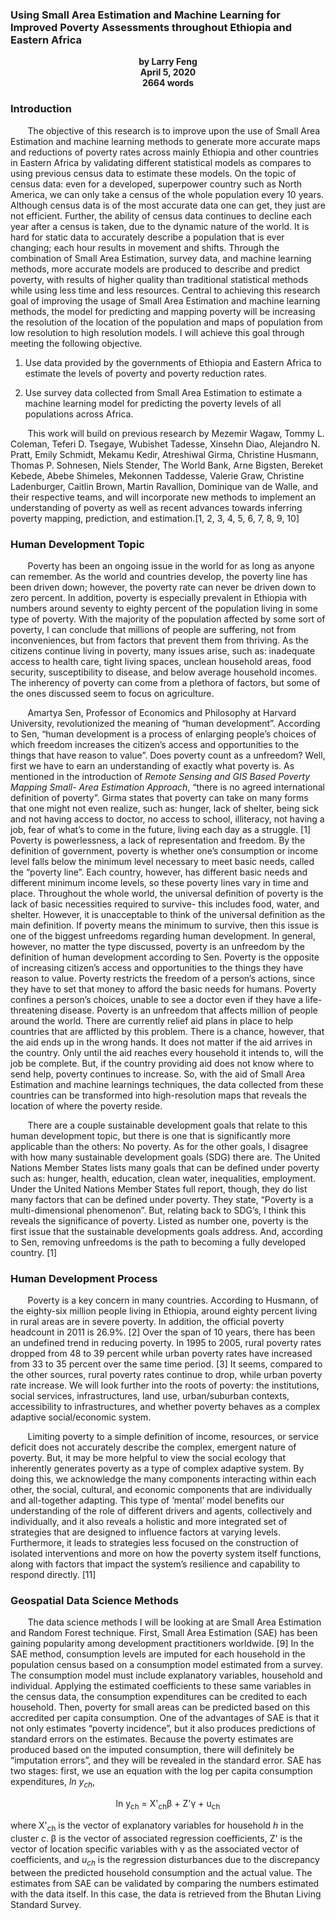 ### Using Small Area Estimation and Machine Learning for Improved Poverty Assessments throughout Ethiopia and Eastern Africa 
<p align="center">
  <b>by Larry Feng</b><br>
  <b>April 5, 2020</b><br>
  <b>2664 words</b><br>
</p>

### Introduction

&nbsp;&nbsp;&nbsp;&nbsp;&nbsp;&nbsp;&nbsp;The objective of this research is to improve upon the use of Small Area Estimation and machine learning methods to generate more accurate maps and reductions of poverty rates across mainly Ethiopia and other countries in Eastern Africa by validating different statistical models as compares to using previous census data to estimate these models. On the topic of census data: even for a developed, superpower country such as North America, we can only take a census of the whole population every 10 years. Although census data is of the most accurate data one can get, they just are not efficient. Further, the ability of census data continues to decline each year after a census is taken, due to the dynamic nature of the world. It is hard for static data to accurately describe a population that is ever changing; each hour results in movement and shifts. Through the combination of Small Area Estimation, survey data, and machine learning methods, more accurate models are produced to describe and predict poverty, with results of higher quality than traditional statistical methods while using less time and less resources. Central to achieving this research goal of improving the usage of Small Area Estimation and machine learning methods, the model for predicting and mapping poverty will be increasing the resolution of the location of the population and maps of population from low resolution to high resolution models. I will achieve this goal through meeting the following objective.

1. Use data provided by the governments of Ethiopia and Eastern Africa to estimate the levels of poverty and poverty reduction rates. 

2. Use survey data collected from Small Area Estimation to estimate a machine learning model for predicting the poverty levels of all populations across Africa.

&nbsp;&nbsp;&nbsp;&nbsp;&nbsp;&nbsp;&nbsp;This work will build on previous research by Mezemir Wagaw, Tommy L. Coleman, Teferi D. Tsegaye, Wubishet Tadesse, Xinsehn Diao, Alejandro N. Pratt, Emily Schmidt, Mekamu Kedir, Atreshiwal Girma, Christine Husmann, Thomas P. Sohnesen, Niels Stender, The World Bank, Arne Bigsten, Bereket Kebede, Abebe Shimeles, Mekonnen Taddesse, Valerie Graw, Christine Ladenburger, Caitlin Brown, Martin Ravallion, Dominique van de Walle, and their respective teams, and will incorporate new methods to implement an understanding of poverty as well as recent advances towards inferring poverty mapping, prediction, and estimation.[1, 2, 3, 4, 5, 6, 7, 8, 9, 10]

### Human Development Topic 

&nbsp;&nbsp;&nbsp;&nbsp;&nbsp;&nbsp;&nbsp;Poverty has been an ongoing issue in the world for as long as anyone can remember. As the world and countries develop, the poverty line has been driven down; however, the poverty rate can never be driven down to zero percent. In addition, poverty is especially prevalent in Ethiopia with numbers around seventy to eighty percent of the population living in some type of poverty. With the majority of the population affected by some sort of poverty, I can conclude that millions of people are suffering, not from inconveniences, but from factors that prevent them from thriving. As the citizens continue living in poverty, many issues arise, such as: inadequate access to health care, tight living spaces, unclean household areas, food security, susceptibility to disease, and below average household incomes. The inherency of poverty can come from a plethora of factors, but some of the ones discussed seem to focus on agriculture. 

&nbsp;&nbsp;&nbsp;&nbsp;&nbsp;&nbsp;&nbsp;Amartya Sen, Professor of Economics and Philosophy at Harvard University, revolutionized the meaning of “human development”. According to Sen, “human development is a process of enlarging people’s choices of which freedom increases the citizen’s access and opportunities to the things that have reason to value”. Does poverty count as a unfreedom? Well, first we have to earn an understanding of exactly what poverty is. As mentioned in the introduction of *Remote Sensing and GIS Based Poverty Mapping Small- Area Estimation Approach*, “there is no agreed international definition of poverty”. Girma states that poverty can take on many forms that one might not even realize, such as: hunger, lack of shelter, being sick and not having access to doctor, no access to school, illiteracy, not having a job, fear of what’s to come in the future, living each day as a struggle. [1] Poverty is powerlessness, a lack of representation and freedom. By the definition of government, poverty is whether one’s consumption or income level falls below the minimum level necessary to meet basic needs, called the “poverty line”. Each country, however, has different basic needs and different minimum income levels, so these poverty lines vary in time and place. Throughout the whole world, the universal definition of poverty is the lack of basic necessities required to survive- this includes food, water, and shelter. However, it is unacceptable to think of the universal definition as the main definition. If poverty means the minimum to survive, then this issue is one of the biggest unfreedoms regarding human development. In general, however, no matter the type discussed, poverty is an unfreedom by the definition of human development according to Sen. Poverty is the opposite of increasing citizen’s access and opportunities to the things they have reason to value. Poverty restricts the freedom of a person’s actions, since they have to set that money to afford the basic needs for humans. Poverty confines a person’s choices, unable to see a doctor even if they have a life-threatening disease. Poverty is an unfreedom that affects million of people around the world. There are currently relief aid plans in place to help countries that are afflicted by this problem. There is a chance, however, that the aid ends up in the wrong hands. It does not matter if the aid arrives in the country. Only until the aid reaches every household it intends to, will the job be complete. But, if the country providing aid does not know where to send help, poverty continues to increase. So, with the aid of Small Area Estimation and machine learnings techniques, the data collected from these countries can be transformed into high-resolution maps that reveals the location of where the poverty reside.

&nbsp;&nbsp;&nbsp;&nbsp;&nbsp;&nbsp;&nbsp;There are a couple sustainable development goals that relate to this human development topic, but there is one that is significantly more applicable than the others: No poverty. As for the other goals, I disagree with how many sustainable development goals (SDG) there are. The United Nations Member States lists many goals that can be defined under poverty such as: hunger, health, education, clean water, inequalities, employment. Under the United Nations Member States full report, though, they do list many factors that can be defined under poverty. They state, “Poverty is a multi-dimensional phenomenon”. But, relating back to SDG’s, I think this reveals the significance of poverty. Listed as number one, poverty is the first issue that the sustainable developments goals address. And, according to Sen, removing unfreedoms is the path to becoming a fully developed country. [1]

### Human Development Process

&nbsp;&nbsp;&nbsp;&nbsp;&nbsp;&nbsp;&nbsp;Poverty is a key concern in many countries. According to Husmann, of the eighty-six million people living in Ethiopia, around eighty percent living in rural areas are in severe poverty. In addition, the official poverty headcount in 2011 is 26.9%. [2] Over the span of 10 years, there has been an undefined trend in reducing poverty. In 1995 to 2005, rural poverty rates dropped from 48 to 39 percent while urban poverty rates have increased from 33 to 35 percent over the same time period. [3] It seems, compared to the other sources, rural poverty rates continue to drop, while urban poverty rate increase. We will look further into the roots of poverty: the institutions, social services, infrastructures, land use, urban/suburban contexts, accessibility to infrastructures, and whether poverty behaves as a complex adaptive social/economic system. 

&nbsp;&nbsp;&nbsp;&nbsp;&nbsp;&nbsp;&nbsp;Limiting poverty to a simple definition of income, resources, or service deficit does not accurately describe the complex, emergent nature of poverty. But, it may be more helpful to view the social ecology that inherently generates poverty as a type of complex adaptive system. By doing this, we acknowledge the many components interacting within each other, the social, cultural, and economic components that are individually and all-together adapting. This type of ‘mental’ model benefits our understanding of the role of different drivers and agents, collectively and individually, and it also reveals a holistic and more integrated set of strategies that are designed to influence factors at varying levels. Furthermore, it leads to strategies less focused on the construction of isolated interventions and more on how the poverty system itself functions, along with factors that impact the system’s resilience and capability to respond directly. [11]

### Geospatial Data Science Methods

&nbsp;&nbsp;&nbsp;&nbsp;&nbsp;&nbsp;&nbsp;The data science methods I will be looking at are Small Area Estimation and Random Forest technique. First, Small Area Estimation (SAE) has been gaining popularity among development practitioners worldwide. [9] In the SAE method, consumption levels are imputed for each household in the population census based on a consumption model estimated from a survey. The consumption model must include explanatory variables, household and individual. Applying the estimated coefficients to these same variables in the census data, the consumption expenditures can be credited to each household. Then, poverty for small areas can be predicted based on this accredited per capita consumption. One of the advantages of SAE is that it not only estimates “poverty incidence”, but it also produces predictions of standard errors on the estimates. Because the poverty estimates are produced based on the imputed consumption, there will definitely be “imputation errors”, and they will be revealed in the standard error. SAE has two stages: first, we use an equation with the log per capita consumption expenditures, *ln y<sub>ch</sub>*,

<p align="center">
  ln y<sub>ch</sub> = X'<sub>ch</sub>β + Z'γ + u<sub>ch</sub>
</p>

where X'<sub>ch</sub> is the vector of explanatory variables for household *h* in the cluster *c*. β is the vector of associated regression coefficients, Z' is the vector of location specific variables with γ as the associated vector of coefficients, and *u<sub>ch</sub>* is the regression disturbances due to the discrepancy between the predicted household consumption and the actual value. The estimates from SAE can be validated by comparing the numbers estimated with the data itself. In this case, the data is retrieved from the Bhutan Living Standard Survey. 

&nbsp;&nbsp;&nbsp;&nbsp;&nbsp;&nbsp;&nbsp;
